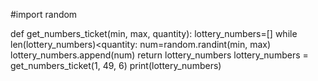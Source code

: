 #import random

def get_numbers_ticket(min, max, quantity):
    lottery_numbers=[]
    while len(lottery_numbers)<quantity:
        num=random.randint(min, max)
        lottery_numbers.append(num)
    return lottery_numbers
lottery_numbers = get_numbers_ticket(1, 49, 6)
print(lottery_numbers)
